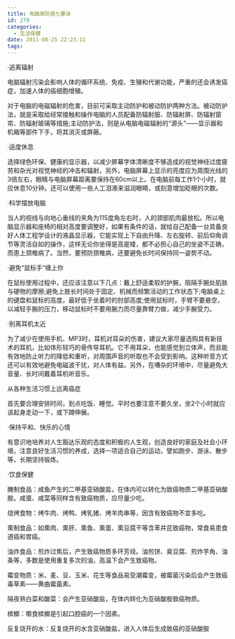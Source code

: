 ```yaml
---
title: 电脑族防癌七要诀
id: 279
categories:
  - 生活保健
date: 2011-08-25 22:23:11
tags:
---
```


·逃离辐射

电脑辐射污染会影响人体的循环系统、免疫、生殖和代谢功能，严重的还会诱发癌症，加速人体的癌细胞增殖。

对于电脑的电磁辐射的危害，目前可采取主动防护和被动防护两种方法。被动防护法，就是采取给经常接触和操作电脑的人员配备防辐射服、防辐射屏、防辐射窗帘、防辐射玻璃等措施;主动防护法，则是从电脑电磁辐射的“源头”——显示器和机箱等部件下手，将其消灭或屏蔽。

·适度休息

选择绿色环保、健康的显示器，以减少屏幕字体清晰度不够造成的视觉神经过度疲劳和杂光对视觉神经的冲击和辐射，另外，电脑屏幕上显示的亮度应为周围光线的3倍左右，眼睛与电脑屏幕距离要保持在60cm以上。在电脑前每工作1个小时，就应休息10分钟。还可以使用一些人工泪液来滋润眼睛，或刻意增加眨眼的次数。

·科学摆放电脑

当人的视线与向地心垂线的夹角为115度角左右时，人的颈部肌肉最放松。所以电脑显示器和座椅的相对高度要调整好，如果有条件的话，就给自己配备一台具备良好人体工程学设计的液晶显示器，它能实现上下自由升降、左右旋转、前后仰角调节等灵活自如的操作，这样无论你坐得是高是矮，都不必担心自己的坐姿不正确，而患上颈椎病了。当然，要预防颈椎病，还要避免长时间保持同一姿势不动。

·避免“鼠标手”缠上你

在鼠标使用过程中，还应该注意以下几点：戴上舒适柔软的护腕，阻隔手腕处肌肤与硬物的摩擦;避免上肢长时间处于固定、机械而频繁活动的工作状态下;电脑桌上的键盘和鼠标的高度，最好低于坐着时的肘部高度;使用鼠标时，手臂不要悬空，以减轻手腕的压力，移动鼠标时不要用腕力而尽量靠臂力做，减少手腕受力。

·别离耳机太近

为了减少在使用手机、MP3时，耳机对耳朵的伤害，建议大家尽量选购具有新技术的耳机，比如体形轻巧的骨传导耳机。它不用耳朵，也能感觉到立体声，而且能有效地防止听力的降低和重听，对周围声音的听取也不会受到影响。这种听音方式还可以有效地避免电磁波干扰，对人体有益。另外，在嘈杂的环境中，尽量避免大音量、长时间戴着耳机听音乐。

从各种生活习惯上远离癌症

首先要合理安排时间，到点吃饭、睡觉。平时也要注意不要久坐，坐2个小时就应该起身走动一下，或下蹲伸展。

·保持平和、快乐的心情

有意识地培养对人生豁达乐观的态度和积极的人生观，创造良好的家庭及社会小环境，注意良好生活习惯的养成，选择一项适合自己的运动，譬如跑步、游泳、散步等，长期坚持锻炼。

·饮食保健

腌制食品：咸鱼产生的二甲基亚硝酸盐，在体内可以转化为致癌物质二甲基亚硝酸胺。咸蛋、咸菜等同样含有致癌物质，应尽量少吃。

烧烤食物：烤牛肉、烤鸭、烤乳猪、烤羊肉串等，因含有致癌物不宜多吃。

熏制食品：如熏肉、熏肝、熏鱼、熏蛋、熏豆腐干等含苯并芘致癌物，常食易患食道癌和胃癌。

油炸食品：煎炸过焦后，产生致癌物质多环芳烃。油煎饼、臭豆腐、煎炸芋角、油条等，多数是使用重复多次的油，高温下会产生致癌物。

霉变物质：米、麦、豆、玉米、花生等食品易受潮霉变，被霉菌污染后会产生致癌毒草素——黄曲霉菌素。

隔夜熟白菜和酸菜：会产生亚硝酸盐，在体内转化为亚硝酸胺致癌物质。

槟榔：嚼食槟榔是引起口腔癌的一个因素。

反复烧开的水：反复烧开的水含亚硝酸盐，进入人体后生成致癌的亚硝酸胺